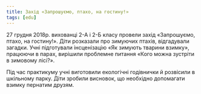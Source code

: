 ```yaml
---
title: Захід «Запрошуємо, птахо, на гостину!»
tags: [edu]
---
```


27 грудня 2018р. вихованці 2-А і 2-Б класу провели захід «Запрошуємо, птахо, на гостину!». Діти розказали про зимуючих птахів, відгадували загадки. Учні підготували інсценізацію «Як зимують тварини взимку», працюючи в парах, вирішили проблемне питання «Кого можна зустріти в зимовому лісі?».

Під час практикуму учні виготовили екологічні годівнички й розвісили в шкільному парку. Діти зробили висновок, що необхідно допомагати взимку пернатим друзям.

<slideshow></slideshow>
